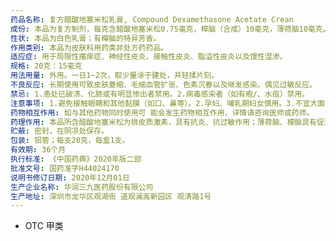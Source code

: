 ```yaml
---
药品名称: 复方醋酸地塞米松乳膏, Compound Dexamethasone Acetate Crean
成份: 本品为复方制剂，每克含醋酸地塞米松0.75毫克，樟脑（合成）10毫克，薄荷脑10毫克。辅料为经苯乙酯、香精、十六醇、波状石蜡、单双硬脂酸甘油酯、硬脂酸聚烃氧（40） 酯、甘油、依地酸二钠、卡波姆均聚物、碳酸氢钠、纯化水
性状: 本品为白色乳膏；有檸脑的特异芳香。
作用类别: 本品为皮肤科用药类非处方药药品。
适应症: 用于局限性瘙痒症、神经性皮炎、接触性皮炎、脂溢性皮炎以及馒性湿渗。
规格: 20克：15毫克
用法用量: 外用。一日1~2次，取少量涂于建处，并轻揉片刻。
不良反应: 长期使用可致皮肤菱缩、毛细血管扩张、色素沉眷以及继发感染。偶见过敏反应。
禁忌: 1.患处已破溃、化脓或有明显惨出者禁用。2.病毒感染者（如有疱/、水痘）禁用。
注意事项: 1.避免接触眼睛和其他黏膜（如口、鼻等）。2.孕妇、哺乳期妇女慎用。3.不宜大面积、长期使用；用药1周后症状未缓解，请咨询医师。4.用药部位如有烧灼感、红肿等信况应停药，井将局部药物洗净，必要时向医师咨询。5.如并发细菌或真菌感染，请咨询医师处理。6.运动员慎用。7.小儿避免使用。8.对本品过敏者菜用，过敏体质者镇用。9.本品性状发生改变时禁止使用。10.请将本品放在儿童不能接触的地方。11.儿童必须在成人监护下使用。12.如正在使用其他药品，使用本品前请咨询医师或药师。
药物相互作用: 如与其他药物同时使用可 能会发生药物相互作用，详情请咨询医师或药师。
药理作用: 本品所含醋酸地塞米松为排皮质激素，具有抗炎、抗过敏作用；薄荷脑、檬脑具有促进局部循环和轻度的消炎、止痛及止痒作用。
贮蔽: 密封，在阴凉处保存。
包装: 铝管；每支20克，每盒1支。
有效期: 36个月
执行标准: 《中国药典》2020年版二部
批准文号: 国药准字H44024170
说明书修订日期: 2020年12月01日
生产企业名称: 华润三九医药股份有限公司
生产地址: 深圳市龙华区观湖街 道观澜高新园区 观清路1号
---
```

- OTC 甲类